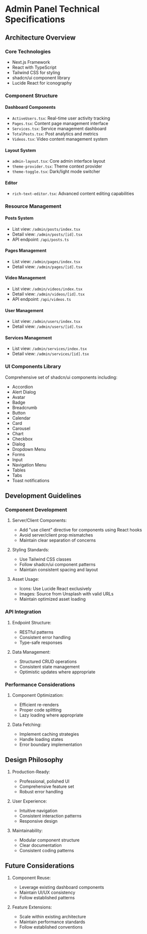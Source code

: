 # Admin Panel Technical Specifications

## Architecture Overview

### Core Technologies
- Next.js Framework
- React with TypeScript
- Tailwind CSS for styling
- shadcn/ui component library
- Lucide React for iconography

### Component Structure

#### Dashboard Components
- `ActiveUsers.tsx`: Real-time user activity tracking
- `Pages.tsx`: Content page management interface
- `Services.tsx`: Service management dashboard
- `TotalPosts.tsx`: Post analytics and metrics
- `Videos.tsx`: Video content management system

#### Layout System
- `admin-layout.tsx`: Core admin interface layout
- `theme-provider.tsx`: Theme context provider
- `theme-toggle.tsx`: Dark/light mode switcher

#### Editor
- `rich-text-editor.tsx`: Advanced content editing capabilities

### Resource Management

#### Posts System
- List view: `/admin/posts/index.tsx`
- Detail view: `/admin/posts/[id].tsx`
- API endpoint: `/api/posts.ts`

#### Pages Management
- List view: `/admin/pages/index.tsx`
- Detail view: `/admin/pages/[id].tsx`

#### Video Management
- List view: `/admin/videos/index.tsx`
- Detail view: `/admin/videos/[id].tsx`
- API endpoint: `/api/videos.ts`

#### User Management
- List view: `/admin/users/index.tsx`
- Detail view: `/admin/users/[id].tsx`

#### Services Management
- List view: `/admin/services/index.tsx`
- Detail view: `/admin/services/[id].tsx`

### UI Components Library
Comprehensive set of shadcn/ui components including:
- Accordion
- Alert Dialog
- Avatar
- Badge
- Breadcrumb
- Button
- Calendar
- Card
- Carousel
- Chart
- Checkbox
- Dialog
- Dropdown Menu
- Forms
- Input
- Navigation Menu
- Tables
- Tabs
- Toast notifications

## Development Guidelines

### Component Development
1. Server/Client Components:
   - Add "use client" directive for components using React hooks
   - Avoid server/client prop mismatches
   - Maintain clear separation of concerns

2. Styling Standards:
   - Use Tailwind CSS classes
   - Follow shadcn/ui component patterns
   - Maintain consistent spacing and layout

3. Asset Usage:
   - Icons: Use Lucide React exclusively
   - Images: Source from Unsplash with valid URLs
   - Maintain optimized asset loading

### API Integration
1. Endpoint Structure:
   - RESTful patterns
   - Consistent error handling
   - Type-safe responses

2. Data Management:
   - Structured CRUD operations
   - Consistent state management
   - Optimistic updates where appropriate

### Performance Considerations
1. Component Optimization:
   - Efficient re-renders
   - Proper code splitting
   - Lazy loading where appropriate

2. Data Fetching:
   - Implement caching strategies
   - Handle loading states
   - Error boundary implementation

## Design Philosophy
1. Production-Ready:
   - Professional, polished UI
   - Comprehensive feature set
   - Robust error handling

2. User Experience:
   - Intuitive navigation
   - Consistent interaction patterns
   - Responsive design

3. Maintainability:
   - Modular component structure
   - Clear documentation
   - Consistent coding patterns

## Future Considerations
1. Component Reuse:
   - Leverage existing dashboard components
   - Maintain UI/UX consistency
   - Follow established patterns

2. Feature Extensions:
   - Scale within existing architecture
   - Maintain performance standards
   - Follow established conventions
